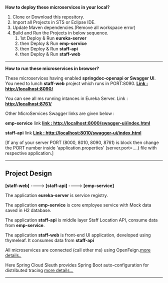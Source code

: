 **How to deploy these microservices in your local?**

1. Clone or Download this repository.
2. Import all Projects in STS or Eclipse IDE.
3. Update Maven dependencies.(Remove all workspace error)
4. Build and Run the Projects in below sequence.
	1. 1st Deploy & Run **eureka-server**
	2. then Deploy & Run **emp-service**
	3. then Deploy & Run **staff-api**
	4. then Deploy & Run **staff-web**

---

**How to run these microservices in browser?**

These microservices having enabled **springdoc-openapi or Swagger UI**. You need to lunch **staff-web** project which runs in PORT:8090.
**[Link : http://localhost:8090/](http://localhost:8090/)**

You can see all ms running intances in Eureka Server. 
Link : **[http://localhost:8761/](http://localhost:8761/)**

Other MicroServices Swagger links are given below :

**emp-service** link **[link : http://localhost:8000/swagger-ui/index.html](http://localhost:8000/swagger-ui/index.html)**

**staff-api** link **[Link : http://localhost:8010/swagger-ui/index.html](http://localhost:8010/swagger-ui/index.html)**


[If any of your server PORT (8000, 8010, 8090, 8761) is block then change the PORT number inside 'application.properties' (server.port=....) file with respective application.]

---

## Project Design

 **[staff-web]** ----> **[staff-api]** ----> **[emp-service]**

The application **eureka-server** is service registry.

The application **emp-service** is core employee service with Mock data saved in H2 database.

The application **staff-api** is middle layer Staff Location API, consume data from **emp-service**.

The application **staff-web** is front-end UI application, developed using thymeleaf. It consumes data from **staff-api**

All microservices are connected (call other ms) using OpenFeign.[more details..](https://spring.io/projects/spring-cloud-openfeign)

Here Spring Cloud Sleuth provides Spring Boot auto-configuration for distributed tracing [more details...](https://spring.io/projects/spring-cloud-sleuth)

---

